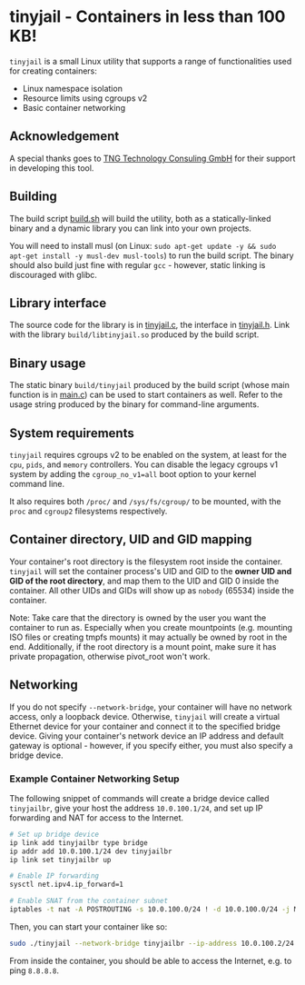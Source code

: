 # tinyjail - Containers in less than 100 KB!
`tinyjail` is a small Linux utility that supports a range of functionalities used for creating containers:

* Linux namespace isolation
* Resource limits using cgroups v2
* Basic container networking

## Acknowledgement
A special thanks goes to [TNG Technology Consuling GmbH](https://www.tngtech.com/en/) for their support in developing this tool.

## Building
The build script [build.sh](./build.sh) will build the utility, both as a statically-linked binary and a dynamic library you can link into your own projects. 

You will need to install musl (on Linux: `sudo apt-get update -y && sudo apt-get install -y musl-dev musl-tools`) to run the build script. 
The binary should also build just fine with regular `gcc` - however, static linking is discouraged with glibc.

## Library interface
The source code for the library is in [tinyjail.c](./tinyjail.c), the interface in [tinyjail.h](./tinyjail.h).
Link with the library `build/libtinyjail.so` produced by the build script.

## Binary usage
The static binary `build/tinyjail` produced by the build script (whose main function is in [main.c](./main.c)) can be used to start containers as well. 
Refer to the usage string produced by the binary for command-line arguments.

## System requirements
`tinyjail` requires cgroups v2 to be enabled on the system, at least for the `cpu`, `pids`, and `memory` controllers. 
You can disable the legacy cgroups v1 system by adding the `cgroup_no_v1=all` boot option to your kernel command line.

It also requires both `/proc/` and `/sys/fs/cgroup/` to be mounted, with the `proc` and `cgroup2` filesystems respectively.

## Container directory, UID and GID mapping
Your container's root directory is the filesystem root inside the container.
`tinyjail` will set the container process's UID and GID to the <b>owner UID and GID of the root directory</b>, and map them to the UID and GID 0 inside the container.
All other UIDs and GIDs will show up as `nobody` (65534) inside the container.

Note: Take care that the directory is owned by the user you want the container to run as.
Especially when you create mountpoints (e.g. mounting ISO files or creating tmpfs mounts) it may actually be owned by root in the end.
Additionally, if the root directory is a mount point, make sure it has private propagation, otherwise pivot_root won't work.

## Networking
If you do not specify `--network-bridge`, your container will have no network access, only a loopback device.
Otherwise, `tinyjail` will create a virtual Ethernet device for your container and connect it to the specified bridge device.
Giving your container's network device an IP address and default gateway is optional - however, if you specify either, you must also specify a bridge device.

### Example Container Networking Setup
The following snippet of commands will create a bridge device called `tinyjailbr`, give your host the address `10.0.100.1/24`, and set up IP forwarding and NAT for access to the Internet.

```bash
# Set up bridge device
ip link add tinyjailbr type bridge
ip addr add 10.0.100.1/24 dev tinyjailbr
ip link set tinyjailbr up

# Enable IP forwarding
sysctl net.ipv4.ip_forward=1

# Enable SNAT from the container subnet
iptables -t nat -A POSTROUTING -s 10.0.100.0/24 ! -d 10.0.100.0/24 -j MASQUERADE
```

Then, you can start your container like so:

```bash
sudo ./tinyjail --network-bridge tinyjailbr --ip-address 10.0.100.2/24 --default-route 10.0.100.1 --root <container root directory> -- <your command>
```

From inside the container, you should be able to access the Internet, e.g. to ping `8.8.8.8`.